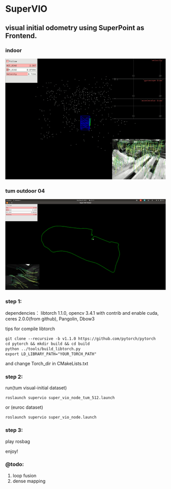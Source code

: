 # SuperVIO

## visual initial odometry using SuperPoint as Frontend.
### indoor
![image](./output.gif)
### tum outdoor 04
![image](./tum_outdoor_04.png)

### step 1:
dependencies： libtorch 1.1.0, opencv 3.4.1 with contrib and enable cuda, ceres 2.0.0(from github), Pangolin, Dbow3

tips for compile libtorch
```
git clone --recursive -b v1.1.0 https://github.com/pytorch/pytorch
cd pytorch && mkdir build && cd build
python ../tools/build_libtorch.py
export LD_LIBRARY_PATH="YOUR_TORCH_PATH"
```
and change Torch_dir in CMakeLists.txt

### step 2:
run(tum visual-initial dataset)
```
roslaunch supervio super_vio_node_tum_512.launch
```
or (euroc dataset)
```
roslaunch supervio super_vio_node.launch
```

### step 3:
play rosbag

enjoy!

### @todo:
1. loop fusion
2. dense mapping
